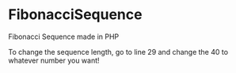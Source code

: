 # FibonacciSequence
Fibonacci Sequence made in PHP

To change the sequence length, go to line 29 and change the 40 to whatever number you want!
